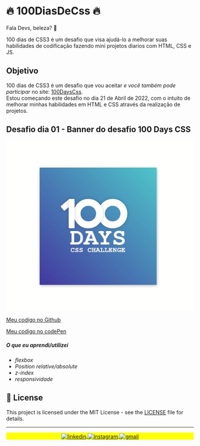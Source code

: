 # 🔥 100DiasDeCss 🔥

Fala Devs, beleza? 🖖

100 dias de CSS3 é um desafio que visa ajudá-lo a melhorar suas habilidades de codificação fazendo mini projetos diarios com HTML, CSS e JS. 


## Objetivo

 100 dias de CSS3 é um desafio que vou aceitar <i>e você também pode participar</i> no site: <a href="https://100dayscss.com/">100DaysCss</a>. </br>
 Estou começando este desafio no dia 21 de Abril de 2022, com o intuito de melhorar minhas habilidades em HTML e CSS através da realização de projetos.


##  Desafio dia 01 - Banner do desafio 100 Days CSS
<p>
  <img src="img\01.jpg"/>
</p>


[Meu codigo no Github]()

[Meu codigo no codePen](https://codepen.io/kevenalves/pen/popYYPO)


##### O que eu aprendi/utilizei


- *flexbox*
- *Position relative/absolute*
- *z-index*
- *responsividade*


## 📝 License

This project is licensed under the MIT License - see the [LICENSE](LICENSE) file for details.

---

<p align="center" style="background:yellow">
<a href="https://www.linkedin.com/in/keven-alves-903b0a224/" target="_blank">
  <img align="center" src="https://img.shields.io/badge/-kevenalves-05122A?style=flat&logo=linkedin" alt="linkedin"/>
</a>
<a href="https://instagram.com/kevenalvesm" target="_blank">
 <img align="center" src="https://img.shields.io/badge/-kevenalvesm-05122A?style=flat&logo=instagram" alt="instagram"/>
</a>
<a href="#" target="_blank">
 <img align="center" src="https://img.shields.io/badge/-kevenalvesm@gmail.com-05122A?style=flat&logo=gmail" alt="gmail"/>
</a>
</p>
